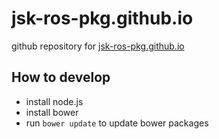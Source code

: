 jsk-ros-pkg.github.io
===

github repository for [jsk-ros-pkg.github.io](http://jsk-ros-pkg.github.io)

How to develop
---

* install node.js
* install bower
* run `bower update` to update bower packages

